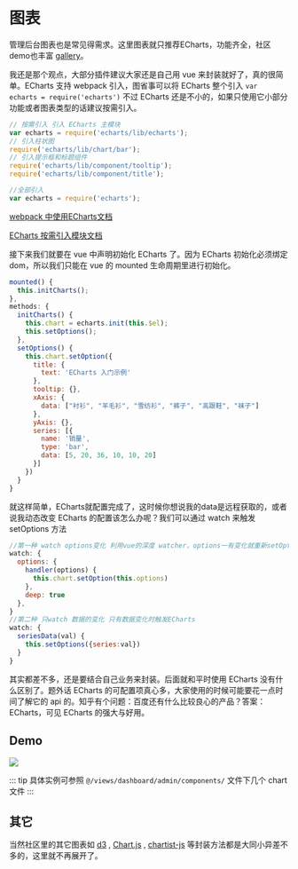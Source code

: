 # 图表

管理后台图表也是常见得需求。这里图表就只推荐ECharts，功能齐全，社区demo也丰富 [gallery](http://gallery.echartsjs.com/explore.html)。

我还是那个观点，大部分插件建议大家还是自己用 vue 来封装就好了，真的很简单。ECharts 支持 webpack 引入，图省事可以将 ECharts 整个引入 `var echarts = require('echarts')` 不过 ECharts 还是不小的，如果只使用它小部分功能或者图表类型的话建议按需引入。
```js
// 按需引入 引入 ECharts 主模块
var echarts = require('echarts/lib/echarts');
// 引入柱状图
require('echarts/lib/chart/bar');
// 引入提示框和标题组件
require('echarts/lib/component/tooltip');
require('echarts/lib/component/title');

//全部引入
var echarts = require('echarts');
```
[webpack 中使用ECharts文档](http://echarts.baidu.com/tutorial.html#%E5%9C%A8%20webpack%20%E4%B8%AD%E4%BD%BF%E7%94%A8%20ECharts)

[ECharts 按需引入模块文档](https://github.com/ecomfe/echarts/blob/master/index.js)

接下来我们就要在 vue 中声明初始化 ECharts 了。因为 ECharts 初始化必须绑定 dom，所以我们只能在 vue 的 mounted 生命周期里进行初始化。

```js
mounted() {
  this.initCharts();
},
methods: {
  initCharts() {
    this.chart = echarts.init(this.$el);
    this.setOptions();
  },
  setOptions() {
    this.chart.setOption({
      title: {
        text: 'ECharts 入门示例'
      },
      tooltip: {},
      xAxis: {
        data: ["衬衫", "羊毛衫", "雪纺衫", "裤子", "高跟鞋", "袜子"]
      },
      yAxis: {},
      series: [{
        name: '销量',
        type: 'bar',
        data: [5, 20, 36, 10, 10, 20]
      }]
    })
  }
}
```

就这样简单，ECharts就配置完成了，这时候你想说我的data是远程获取的，或者说我动态改变 ECharts 的配置该怎么办呢？我们可以通过 watch 来触发 setOptions 方法

```js
//第一种 watch options变化 利用vue的深度 watcher，options一有变化就重新setOption
watch: {
  options: {
    handler(options) {
      this.chart.setOption(this.options)
    },
    deep: true
  },
}
//第二种 只watch 数据的变化 只有数据变化时触发ECharts
watch: {
  seriesData(val) {
    this.setOptions({series:val})
  }
}
```
其实都差不多，还是要结合自己业务来封装。后面就和平时使用 ECharts 没有什么区别了。题外话 ECharts 的可配置项真心多，大家使用的时候可能要花一点时间了解它的 api 的。知乎有个问题：百度还有什么比较良心的产品？答案：ECharts，可见 ECharts 的强大与好用。

## Demo
![](https://wpimg.wallstcn.com/137aeadd-ad0e-4b21-badd-c53f96b7482b.gif)

::: tip
具体实例可参照 `@/views/dashboard/admin/components/` 文件下几个 chart 文件
:::

## 其它
当然社区里的其它图表如 [d3](https://github.com/d3/d3) , [Chart.js](https://github.com/chartjs/Chart.js) , [chartist-js](https://github.com/gionkunz/chartist-js) 等封装方法都是大同小异差不多的，这里就不再展开了。
